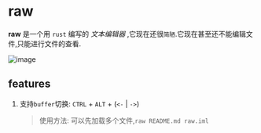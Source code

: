 # raw

**raw** 是一个用 `rust` 编写的 _文本编辑器_ ,它现在还很`简陋`.它现在甚至还不能编辑文件,只能进行文件的查看.

![image](https://user-images.githubusercontent.com/65269574/179714180-a837c946-2564-4d74-a459-f7a0c7c14eeb.png)

## features

1. 支持`buffer`切换: `CTRL` + `ALT` + (`<-` | `->`)
   > 使用方法: 可以先加载多个文件,`raw README.md raw.iml`